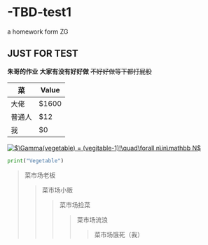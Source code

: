 # -TBD-test1
a homework form ZG
## JUST FOR TEST
**朱哥的作业** __大家有没有好好做__
~~不好好做等下都打屁股~~


|菜     |  Value
|-------- | -----
|大佬  | $1600
|普通人  | $12
|我  | $0

<a href="https://www.codecogs.com/eqnedit.php?latex=$\Gamma(vegetable)&space;=&space;(vegitable-1)!\quad\forall&space;n\in\mathbb&space;N$" target="_blank"><img src="https://latex.codecogs.com/gif.latex?$\Gamma(vegetable)&space;=&space;(vegitable-1)!\quad\forall&space;n\in\mathbb&space;N$" title="$\Gamma(vegetable) = (vegitable-1)!\quad\forall n\in\mathbb N$" /></a>


```python
print("Vegetable")

```

>菜市场老板
>>菜市场小贩  
>>>菜市场捡菜  
>>>>菜市场流浪  
>>>>>菜市场饿死（我）
